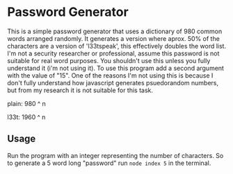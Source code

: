 # Password Generator
This is a simple password generator that uses a dictionary of 980 common words arranged randomly. It generates a version where aprox. 50% of the characters are a version of 'l33tspeak', this effectively doubles the word list. I'm not a security researcher or professional, assume this password is not suitable for real word purposes. You shouldn't use this unless you fully understand it (i'm not using it). To use this program add a second argument with the value of "15". One of the reasons I'm not using this is because I don't fully understand how javascript generates psuedorandom numbers, but from my research it is not suitable for this task.

plain: 980 ^ n


l33t: 1960 ^ n

## Usage
Run the program with an integer representing the number of characters. So to generate a 5 word long "password" run ```node index 5``` in the terminal.
